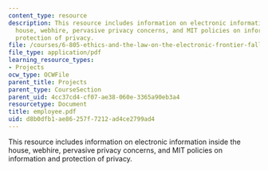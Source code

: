```yaml
---
content_type: resource
description: This resource includes information on electronic information inside the
  house, webhire, pervasive privacy concerns, and MIT policies on information and
  protection of privacy.
file: /courses/6-805-ethics-and-the-law-on-the-electronic-frontier-fall-2005/d8b0dfb1ae86257f7212ad4ce2799ad4_employee.pdf
file_type: application/pdf
learning_resource_types:
- Projects
ocw_type: OCWFile
parent_title: Projects
parent_type: CourseSection
parent_uid: 4cc37cd4-cf07-ae38-060e-3365a90eb3a4
resourcetype: Document
title: employee.pdf
uid: d8b0dfb1-ae86-257f-7212-ad4ce2799ad4
---
```

This resource includes information on electronic information inside the house, webhire, pervasive privacy concerns, and MIT policies on information and protection of privacy.

